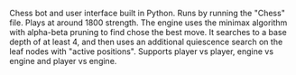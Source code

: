 Chess bot and user interface built in Python. Runs by running the "Chess" file. Plays at around 1800 strength. The engine uses the minimax algorithm with alpha-beta pruning to find chose the best move. It searches to a base depth of at least 4, and then uses an additional quiescence search on the leaf nodes with "active positions". Supports player vs player, engine vs engine and player vs engine.
